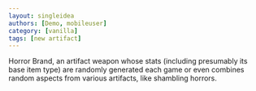 ```yaml
---
layout: singleidea
authors: [Demo, mobileuser]
category: [vanilla]
tags: [new artifact]
---
```

Horror Brand, an artifact weapon whose stats (including presumably its base
item type) are randomly generated each game or even combines random aspects from
various artifacts, like shambling horrors.
